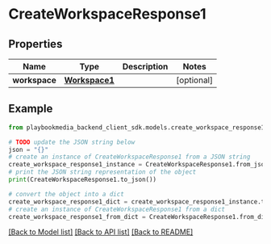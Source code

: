 # CreateWorkspaceResponse1


## Properties

Name | Type | Description | Notes
------------ | ------------- | ------------- | -------------
**workspace** | [**Workspace1**](Workspace1.md) |  | [optional] 

## Example

```python
from playbookmedia_backend_client_sdk.models.create_workspace_response1 import CreateWorkspaceResponse1

# TODO update the JSON string below
json = "{}"
# create an instance of CreateWorkspaceResponse1 from a JSON string
create_workspace_response1_instance = CreateWorkspaceResponse1.from_json(json)
# print the JSON string representation of the object
print(CreateWorkspaceResponse1.to_json())

# convert the object into a dict
create_workspace_response1_dict = create_workspace_response1_instance.to_dict()
# create an instance of CreateWorkspaceResponse1 from a dict
create_workspace_response1_from_dict = CreateWorkspaceResponse1.from_dict(create_workspace_response1_dict)
```
[[Back to Model list]](../README.md#documentation-for-models) [[Back to API list]](../README.md#documentation-for-api-endpoints) [[Back to README]](../README.md)


